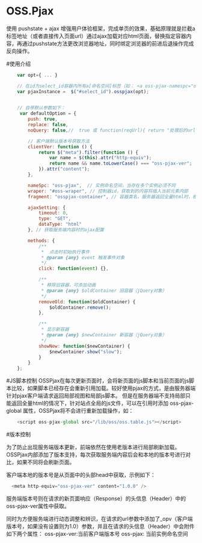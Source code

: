 # OSS.Pjax
使用 pushstate + ajax 增强用户体验框架，完成单页的效果，基础原理就是拦截a标签地址（或者直接传入页面url）通过ajax加载对应html页面，替换指定容器内容，再通过pushstate方法更改浏览器地址，同时绑定浏览器的前进后退操作完成反向操作。

#使用介绍

```javascript
	var opt={ ... }

    // 在id为select_id容器内所有a[命名空间]标签（如： <a oss-pjax-namespc="oss-pjax" href="index1.html"> index1</a>） 将会被拦截
	var pjaxInstance =  $("#select_id").osspjax(opt);  

    
	// 自带默认参数如下：
	 var defaultOption = {
        push: true,
        replace: false,
        noQuery: false,//  true 或 function(reqUrl){ return "处理后的url"}

        // 客户端默认版本号获取方法
        clientVer: function () {
            return $("meta").filter(function () {
                var name = $(this).attr("http-equiv");
                return name && name.toLowerCase() === "oss-pjax-ver";
            }).attr("content");
        }, 

        nameSpc: "oss-pjax",  // 实例命名空间，当存在多个实例必须不同
        wraper: "#oss-wraper", // 控制器id，获取到的内容将插入当前元素内部
        fragment: "osspjax-container", // 容器类名，服务器返回全量html时，根据此类名获取页面更新内容，注意使用的是类名，方便部分自定义页面切换动画可以新旧内容在控制器中同时存在

        ajaxSetting: {
            timeout: 0,
            type: "GET",
            dataType: "html"
        }, // 获取服务端内容时的ajax配置

        methods: {
            /**
             *  点击时初始执行事件
             * @param {any} event 触发事件对象
             */
            click: function(event) {},

            /**
             * 移除旧容器，可添加动画
             * @param {any} $oldContainer 旧容器（jQuery对象）
             */
            removeOld: function($oldContainer) {
                $oldContainer.remove();
            },

            /**
             * 显示新容器
             * @param {any} $newContainer 新容器（jQuery对象）
             */
            showNew: function($newContainer) {
                $newContainer.show("slow");
            }
        }
    };
```

#JS脚本控制
    OSSPjax在每次更新页面时，会将新页面的js脚本和当前页面的js脚本比较，如果脚本已经存在会重新引用加载。较好使用pjax的方式，是由服务器端针对pjax客户端请求返回局部视图和局部js脚本。
    但是在服务器端不支持局部只能返回全量html的情况下，针对站点全局的js文件，可以在引用时添加 oss-pjax-global 属性，OSSPjax将不会进行重新加载操作，如：

```javascript
	<script oss-pjax-global src="/lib/oss/oss.table.js"></script>
```


#版本控制

为了防止出现服务端版本更新，前端依然在使用老版本进行局部刷新加载。OSSPjax内部添加了版本支持，每次获取服务端内容后会和本地的版本号进行对比，如果不同将会刷新页面。

客户端本地的版本号是从页面中的头部head中获取，示例如下：

```javascript
  <meta http-equiv="oss-pjax-ver" content="1.0.0" />
```

服务端版本号则在请求的新页面响应（Response）的头信息（Header）中的oss-pjax-ver属性中获取。


同时为方便服务端进行动态调整和辨识，在请求的url参数中添加了_opv（客户端版本号，如果没有设置则为1.0）参数，并且在请求的头信息（Header）中会附件如下两个属性：
oss-pjax-ver:当前客户端版本号
oss-pjax: 当前实例命名空间

